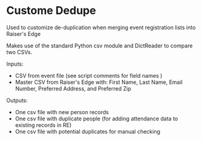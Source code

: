 Custome Dedupe
==============

Used to customize de-duplication when merging event registration lists into Raiser's Edge

Makes use of the standard Python csv module and DictReader to compare two CSVs.

Inputs:
- CSV from event file (see script comments for field names )
- Master CSV from Raiser's Edge with: First Name, Last Name, Email Number, Preferred Address, and Preferred Zip

Outputs:
- One csv file with new person records
- One csv file with duplicate people (for adding attendance data to existing records in RE)
- One csv file with potential duplicates for manual checking
